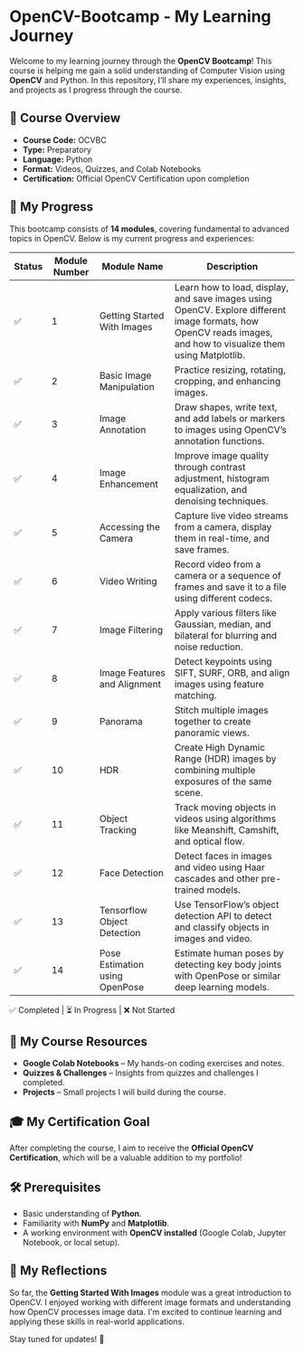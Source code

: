 # OpenCV-Bootcamp - My Learning Journey

Welcome to my learning journey through the **OpenCV Bootcamp**! This course is helping me gain a solid understanding of Computer Vision using **OpenCV** and Python. In this repository, I’ll share my experiences, insights, and projects as I progress through the course.

## 📌 Course Overview

- **Course Code:** OCVBC
- **Type:** Preparatory
- **Language:** Python
- **Format:** Videos, Quizzes, and Colab Notebooks
- **Certification:** Official OpenCV Certification upon completion

## 🚀 My Progress
This bootcamp consists of **14 modules**, covering fundamental to advanced topics in OpenCV. Below is my current progress and experiences:

| Status | Module Number | Module Name                     | Description |
|--------|----------------|----------------------------------|-------------|
| ✅     | 1              | Getting Started With Images      | Learn how to load, display, and save images using OpenCV. Explore different image formats, how OpenCV reads images, and how to visualize them using Matplotlib. |
| ✅     | 2              | Basic Image Manipulation         | Practice resizing, rotating, cropping, and enhancing images. |
| ✅     | 3              | Image Annotation                 | Draw shapes, write text, and add labels or markers to images using OpenCV’s annotation functions. |
| ✅     | 4              | Image Enhancement                | Improve image quality through contrast adjustment, histogram equalization, and denoising techniques. |
| ✅     | 5              | Accessing the Camera             | Capture live video streams from a camera, display them in real-time, and save frames. |
| ✅     | 6              | Video Writing                    | Record video from a camera or a sequence of frames and save it to a file using different codecs. |
| ✅     | 7              | Image Filtering                  | Apply various filters like Gaussian, median, and bilateral for blurring and noise reduction. |
| ✅     | 8              | Image Features and Alignment     | Detect keypoints using SIFT, SURF, ORB, and align images using feature matching. |
| ✅     | 9              | Panorama                         | Stitch multiple images together to create panoramic views. |
| ✅     | 10             | HDR                              | Create High Dynamic Range (HDR) images by combining multiple exposures of the same scene. |
| ✅     | 11             | Object Tracking                  | Track moving objects in videos using algorithms like Meanshift, Camshift, and optical flow. |
| ✅     | 12             | Face Detection                   | Detect faces in images and video using Haar cascades and other pre-trained models. |
| ✅     | 13             | Tensorflow Object Detection      | Use TensorFlow’s object detection API to detect and classify objects in images and video. |
| ✅     | 14             | Pose Estimation using OpenPose   | Estimate human poses by detecting key body joints with OpenPose or similar deep learning models. |

✅ Completed | ⏳ In Progress | ❌ Not Started

## 📂 My Course Resources
- **Google Colab Notebooks** – My hands-on coding exercises and notes.
- **Quizzes & Challenges** – Insights from quizzes and challenges I completed.
- **Projects** – Small projects I will build during the course.

## 🎓 My Certification Goal
After completing the course, I aim to receive the **Official OpenCV Certification**, which will be a valuable addition to my portfolio!

## 🛠 Prerequisites
- Basic understanding of **Python**.
- Familiarity with **NumPy** and **Matplotlib**.
- A working environment with **OpenCV installed** (Google Colab, Jupyter Notebook, or local setup).

## 🔗 My Reflections
So far, the **Getting Started With Images** module was a great introduction to OpenCV. I enjoyed working with different image formats and understanding how OpenCV processes image data. I'm excited to continue learning and applying these skills in real-world applications.

Stay tuned for updates! 🚀
